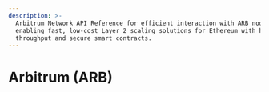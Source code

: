 ```yaml
---
description: >-
  Arbitrum Network API Reference for efficient interaction with ARB nodes,
  enabling fast, low-cost Layer 2 scaling solutions for Ethereum with high
  throughput and secure smart contracts.
---
```


# Arbitrum (ARB)

